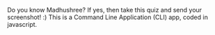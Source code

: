 Do you know Madhushree? If yes, then take this quiz and send your screenshot! :)
This is a Command Line Application (CLI) app, coded in javascript.
